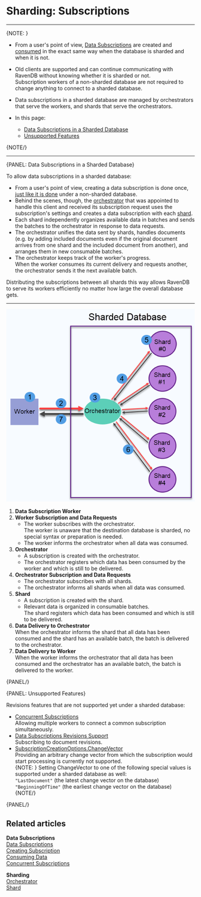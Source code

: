 ﻿# Sharding: Subscriptions
---

{NOTE: }

* From a user's point of view, [Data Subscriptions](../client-api/data-subscriptions/what-are-data-subscriptions) 
  are created and [consumed](../client-api/data-subscriptions/consumption/how-to-consume-data-subscription) 
  in the exact same way when the database is sharded and when it is not.  
  
* Old clients are supported and can continue communicating with RavenDB 
  without knowing whether it is sharded or not.  
  Subscription workers of a non-sharded database are not required to change 
  anything to connect to a sharded database.  

* Data subscriptions in a sharded database are managed by orchestrators 
  that serve the workers, and shards that serve the orchestrators.  

* In this page:  
  * [Data Subscriptions in a Sharded Database](../sharding/subscriptions#data-subscriptions-in-a-sharded-database)  
  * [Unsupported Features](../sharding/subscriptions#unsupported-features)  

{NOTE/}

---

{PANEL: Data Subscriptions in a Sharded Database}

To allow data subscriptions in a sharded database:  

* From a user's point of view, creating a data subscription is 
  done once, [just like it is done](../client-api/data-subscriptions/creation/how-to-create-data-subscription) 
  under a non-sharded database.  
* Behind the scenes, though, the [orchestrator](../sharding/overview#client-server-communication) 
  that was appointed to handle this client and received its 
  subscription request uses the subscription's settings and 
  creates a data subscription with each [shard](../sharding/overview#shards).  
* Each shard independently organizes available data in batches 
  and sends the batches to the orchestrator in response to data 
  requests.  
* The orchestrator unifies the data sent by shards, handles 
  documents (e.g. by adding included documents even if the 
  original document arrives from one shard and the included 
  document from another), and arranges them in new consumable 
  batches.  
* The orchestrator keeps track of the worker's progress.  
  When the worker consumes its current delivery and requests 
  another, the orchestrator sends it the next available batch.  

Distributing the subscriptions between all shards this way 
allows RavenDB to serve its workers efficiently no matter 
how large the overall database gets.  

---

![Subscription](images/subscriptions.png "Subscription")

1. **Data Subscription Worker**  
2. **Worker Subscription and Data Requests**  
    * The worker subscribes with the orchestrator.  
      The worker is unaware that the destination database is sharded, 
      no special syntax or preparation is needed.  
    * The worker informs the orchestrator when all data was consumed.  
3. **Orchestrator**  
    * A subscription is created with the orchestrator.  
    * The orchestrator registers which data has been consumed by the worker 
      and which is still to be delivered.  
4. **Orchestrator Subscription and Data Requests**  
    * The orchestrator subscribes with all shards.  
    * The orchestrator informs all shards when all data was consumed.  
5. **Shard**  
    * A subscription is created with the shard.  
    * Relevant data is organized in consumable batches.  
      The shard registers which data has been consumed and which is still 
      to be delivered.  
6. **Data Delivery to Orchestrator**  
   When the orchestrator informs the shard that all data has been consumed 
   and the shard has an available batch, the batch is delivered to the orchestrator.  
6. **Data Delivery to Worker**  
   When the worker informs the orchestrator that all data has been consumed 
   and the orchestrator has an available batch, the batch is delivered to the worker.  

{PANEL/}

{PANEL: Unsupported Features}

Revisions features that are not supported yet under a sharded database:  

* [Concurrent Subscriptions](../client-api/data-subscriptions/concurrent-subscriptions)  
  Allowing multiple workers to connect a common subscription simultaneously.  
* [Data Subscriptions Revisions Support](../client-api/data-subscriptions/advanced-topics/subscription-with-revisioning)  
  Subscribing to document revisions.  
* [SubscriptionCreationOptions.ChangeVector](../client-api/data-subscriptions/creation/api-overview#subscriptioncreationoptions<t>)  
  Providing an arbitrary change vector from which the subscription would start processing 
  is currently not supported.  
  {NOTE: }
  Setting ChangeVector to one of the following special values is supported 
  under a sharded database as well:  
  `"LastDocument"` (the latest change vector on the database)  
  `"BeginningOfTime"`  (the earliest change vector on the database)  
  {NOTE/}


{PANEL/}

## Related articles

**Data Subscriptions**  
[Data Subscriptions](../client-api/data-subscriptions/what-are-data-subscriptions)  
[Creating Subscription](../client-api/data-subscriptions/creation/how-to-create-data-subscription)  
[Consuming Data](../client-api/data-subscriptions/consumption/how-to-consume-data-subscription)  
[Concurrent Subscriptions](../client-api/data-subscriptions/concurrent-subscriptions)  

**Sharding**  
[Orchestrator](../sharding/overview#client-server-communication)  
[Shard](../sharding/overview#shards)  
